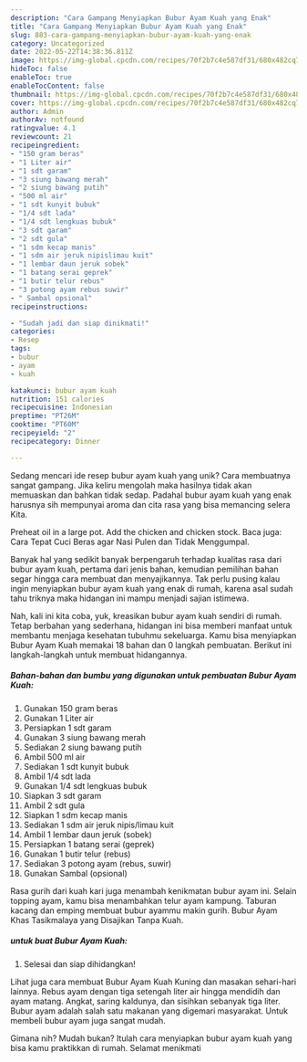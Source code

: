```yaml
---
description: "Cara Gampang Menyiapkan Bubur Ayam Kuah yang Enak"
title: "Cara Gampang Menyiapkan Bubur Ayam Kuah yang Enak"
slug: 883-cara-gampang-menyiapkan-bubur-ayam-kuah-yang-enak
category: Uncategorized
date: 2022-05-22T14:38:36.811Z
image: https://img-global.cpcdn.com/recipes/70f2b7c4e587df31/680x482cq70/bubur-ayam-kuah-foto-resep-utama.jpg
hideToc: false
enableToc: true
enableTocContent: false
thumbnail: https://img-global.cpcdn.com/recipes/70f2b7c4e587df31/680x482cq70/bubur-ayam-kuah-foto-resep-utama.jpg
cover: https://img-global.cpcdn.com/recipes/70f2b7c4e587df31/680x482cq70/bubur-ayam-kuah-foto-resep-utama.jpg
author: Admin
authorAv: notfound
ratingvalue: 4.1
reviewcount: 21
recipeingredient:
- "150 gram beras"
- "1 Liter air"
- "1 sdt garam"
- "3 siung bawang merah"
- "2 siung bawang putih"
- "500 ml air"
- "1 sdt kunyit bubuk"
- "1/4 sdt lada"
- "1/4 sdt lengkuas bubuk"
- "3 sdt garam"
- "2 sdt gula"
- "1 sdm kecap manis"
- "1 sdm air jeruk nipislimau kuit"
- "1 lembar daun jeruk sobek"
- "1 batang serai geprek"
- "1 butir telur rebus"
- "3 potong ayam rebus suwir"
- " Sambal opsional"
recipeinstructions:

- "Sudah jadi dan siap dinikmati!"
categories:
- Resep
tags:
- bubur
- ayam
- kuah

katakunci: bubur ayam kuah 
nutrition: 151 calories
recipecuisine: Indonesian
preptime: "PT26M"
cooktime: "PT60M"
recipeyield: "2"
recipecategory: Dinner

---
```





Sedang mencari ide resep bubur ayam kuah yang unik? Cara membuatnya sangat gampang. Jika keliru mengolah maka hasilnya tidak akan memuaskan dan bahkan tidak sedap. Padahal bubur ayam kuah yang enak harusnya sih mempunyai aroma dan cita rasa yang bisa memancing selera Kita.





Preheat oil in a large pot. Add the chicken and chicken stock. Baca juga: Cara Tepat Cuci Beras agar Nasi Pulen dan Tidak Menggumpal.

Banyak hal yang sedikit banyak berpengaruh terhadap kualitas rasa dari bubur ayam kuah, pertama dari jenis bahan, kemudian pemilihan bahan segar hingga cara membuat dan menyajikannya. Tak perlu pusing kalau ingin menyiapkan bubur ayam kuah yang enak di rumah, karena asal sudah tahu triknya maka hidangan ini mampu menjadi sajian istimewa.






Nah, kali ini kita coba, yuk, kreasikan bubur ayam kuah sendiri di rumah. Tetap berbahan yang sederhana, hidangan ini bisa memberi manfaat untuk membantu menjaga kesehatan tubuhmu sekeluarga. Kamu bisa menyiapkan Bubur Ayam Kuah memakai 18 bahan dan 0 langkah pembuatan. Berikut ini langkah-langkah untuk membuat hidangannya.

<!--inarticleads1-->

##### Bahan-bahan dan bumbu yang digunakan untuk pembuatan Bubur Ayam Kuah:

1. Gunakan 150 gram beras
1. Gunakan 1 Liter air
1. Persiapkan 1 sdt garam
1. Gunakan 3 siung bawang merah
1. Sediakan 2 siung bawang putih
1. Ambil 500 ml air
1. Sediakan 1 sdt kunyit bubuk
1. Ambil 1/4 sdt lada
1. Gunakan 1/4 sdt lengkuas bubuk
1. Siapkan 3 sdt garam
1. Ambil 2 sdt gula
1. Siapkan 1 sdm kecap manis
1. Sediakan 1 sdm air jeruk nipis/limau kuit
1. Ambil 1 lembar daun jeruk (sobek)
1. Persiapkan 1 batang serai (geprek)
1. Gunakan 1 butir telur (rebus)
1. Sediakan 3 potong ayam (rebus, suwir)
1. Gunakan  Sambal (opsional)


Rasa gurih dari kuah kari juga menambah kenikmatan bubur ayam ini. Selain topping ayam, kamu bisa menambahkan telur ayam kampung. Taburan kacang dan emping membuat bubur ayammu makin gurih. Bubur Ayam Khas Tasikmalaya yang Disajikan Tanpa Kuah. 

<!--inarticleads2-->

#####  untuk buat Bubur Ayam Kuah:


1. Selesai dan siap dihidangkan!

Lihat juga cara membuat Bubur Ayam Kuah Kuning dan masakan sehari-hari lainnya. Rebus ayam dengan tiga setengah liter air hingga mendidih dan ayam matang. Angkat, saring kaldunya, dan sisihkan sebanyak tiga liter. Bubur ayam adalah salah satu makanan yang digemari masyarakat. Untuk membeli bubur ayam juga sangat mudah. 

Gimana nih? Mudah bukan? Itulah cara menyiapkan bubur ayam kuah yang bisa kamu praktikkan di rumah. Selamat menikmati
